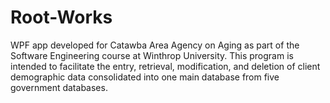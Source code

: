 # Root-Works

WPF app developed for Catawba Area Agency on Aging as part of the Software Engineering course at Winthrop University. This program is intended to facilitate the entry,
retrieval, modification, and deletion of client demographic data consolidated into one main database from five government databases.
